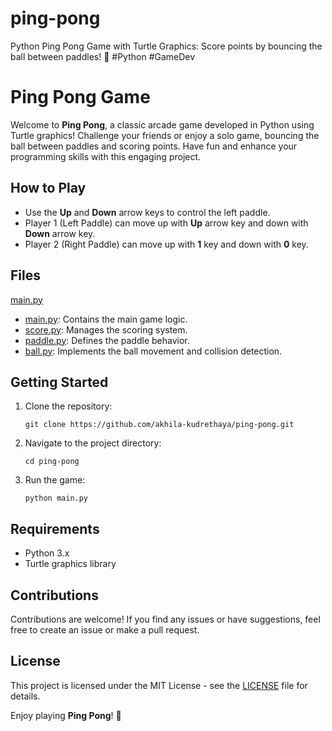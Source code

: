 # ping-pong
Python Ping Pong Game with Turtle Graphics: Score points by bouncing the ball between paddles! 🏓 #Python #GameDev

# Ping Pong Game

Welcome to **Ping Pong**, a classic arcade game developed in Python using Turtle graphics! Challenge your friends or enjoy a solo game, bouncing the ball between paddles and scoring points. Have fun and enhance your programming skills with this engaging project.

## How to Play

- Use the **Up** and **Down** arrow keys to control the left paddle.
- Player 1 (Left Paddle) can move up with **Up** arrow key and down with **Down** arrow key.
- Player 2 (Right Paddle) can move up with **1** key and down with **0** key.

## Files
[main.py](/main.py)

- [main.py](/main.py): Contains the main game logic.
- [score.py](/score.py): Manages the scoring system.
- [paddle.py](/paddle.py): Defines the paddle behavior.
- [ball.py](/ball.py): Implements the ball movement and collision detection.

## Getting Started

1. Clone the repository:
   ```
   git clone https://github.com/akhila-kudrethaya/ping-pong.git
   ```
2. Navigate to the project directory:
   ```
   cd ping-pong
   ```
3. Run the game:
   ```
   python main.py
   ```

## Requirements

- Python 3.x
- Turtle graphics library

## Contributions

Contributions are welcome! If you find any issues or have suggestions, feel free to create an issue or make a pull request.

## License

This project is licensed under the MIT License - see the [LICENSE](LICENSE) file for details.

Enjoy playing **Ping Pong**! 🏓

